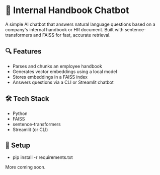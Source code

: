 # 🧠 Internal Handbook Chatbot

A simple AI chatbot that answers natural language questions based on a company's internal handbook or HR document. Built with sentence-transformers and FAISS for fast, accurate retrieval.

## 🔍 Features
- Parses and chunks an employee handbook
- Generates vector embeddings using a local model
- Stores embeddings in a FAISS index
- Answers questions via a CLI or Streamlit chatbot

## 🛠️ Tech Stack
- Python
- FAISS
- sentence-transformers
- Streamlit (or CLI)

## 🚀 Setup

- pip install -r requirements.txt



More coming soon.